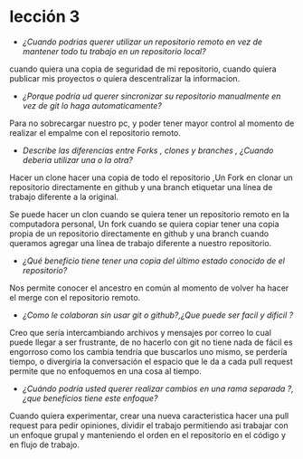 # lección 3

*   _¿Cuando podrias querer utilizar un repositorio remoto en vez de mantener
todo tu trabajo en un repositorio local?_

cuando quiera una copia de seguridad de mi repositorio, cuando quiera publicar
mis proyectos o quiera descentralizar la informacion.

*   _¿Porque podría ud querer sincronizar su repositorio manualmente en vez de
git lo haga automaticamente?_

Para no sobrecargar nuestro pc, y poder tener mayor control  al momento de
realizar el empalme con el repositorio remoto.

*   _Describe las diferencias entre Forks , clones y branches , ¿Cuando deberia
utilizar una o la otra?_

Hacer un clone hacer una copia de todo el repositorio ,Un Fork en clonar un
repositorio directamente en github y una branch etiquetar una línea de trabajo
diferente a la original.

Se puede hacer un clon cuando se quiera tener un repositorio remoto en la
computadora personal, Un fork cuando se quiera copiar tener una copia propia de
un repositorio directamente en github y una branch cuando queramos agregar una
línea de trabajo diferente a nuestro repositorio.

*   _¿Qué beneficio tiene tener una copia del último estado conocido de el
repositorio?_

Nos permite conocer el ancestro en común al momento de volver ha hacer el merge
con el repositorio remoto.

*   _¿Como le colaboran sin usar git o github?,¿Que puede ser facil y dificil ?_

Creo que sería intercambiando archivos y mensajes por correo lo cual puede
llegar a ser frustrante, de no hacerlo con git no tiene nada de fácil es
engorroso como los cambia tendría que buscarlos uno mismo, se perdería tiempo,
o divergiria la conversación el espacio que le da a cada pull request permite
que no enfoquemos en una cosa al tiempo.

*   _¿Cuándo podría usted querer realizar cambios en una rama separada ?,¿que
beneficios tiene este enfoque?_

Cuando quiera experimentar, crear una nueva caracteristica hacer una pull 
request para pedir opiniones, dividir el trabajo permitiendo asi trabajar
con un enfoque grupal y manteniendo el orden en el repositorio en el código
y en flujo de trabajo.
